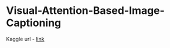 # Visual-Attention-Based-Image-Captioning

Kaggle url - [link](https://www.kaggle.com/code/jayavibhavnk/lama-jv-kn)
